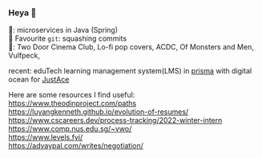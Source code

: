 ### Heya 👋 

💼: microservices in Java (Spring) <br />
📖 Favourite `git`: squashing commits <br />
🎵: Two Door Cinema Club, Lo-fi pop covers, ACDC, Of Monsters and Men, Vulfpeck,  <br />

recent: eduTech learning management system(LMS) in [prisma](https://www.prisma.io/docs/concepts) with digital ocean for [JustAce](https://github.com/JustAceApp)

Here are some resources I find useful: <br />
https://www.theodinproject.com/paths <br />
https://luyangkenneth.github.io/evolution-of-resumes/ <br />
https://www.cscareers.dev/process-tracking/2022-winter-intern <br />
https://www.comp.nus.edu.sg/~vwo/ <br />
https://www.levels.fyi/ <br />
https://advaypal.com/writes/negotiation/ 
